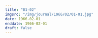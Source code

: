 ```yaml
---
title: "01-02"
imgsrc: "/img/journal/1966/02/01-01.jpg"
date: 1966-02-01
enddate: 1966-02-01
draft: false
---
```


<!-- fix pre-formatted input -->
